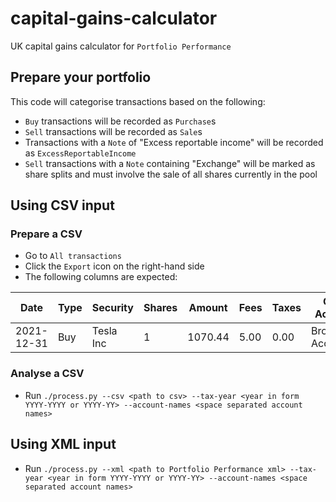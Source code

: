 # capital-gains-calculator

UK capital gains calculator for `Portfolio Performance`

## Prepare your portfolio

This code will categorise transactions based on the following:

- `Buy` transactions will be recorded as `Purchase`s
- `Sell` transactions will be recorded as `Sale`s
- Transactions with a `Note` of "Excess reportable income" will be recorded as `ExcessReportableIncome`
- `Sell` transactions with a `Note` containing "Exchange" will be marked as share splits and must involve the sale of all shares currently in the pool

## Using CSV input

### Prepare a CSV

- Go to `All transactions`
- Click the `Export` icon on the right-hand side
- The following columns are expected:

| Date       | Type | Security  | Shares | Amount  | Fees | Taxes | Cash Account      | ISIN         | Symbol | Note |
| ---------- | ---- | --------- | ------ | ------- | ---- | ----- | ----------------- | ------------ | ------ | ---- |
| 2021-12-31 | Buy  | Tesla Inc | 1      | 1070.44 | 5.00 | 0.00  | Brokerage Account | US88160R1014 | TSLA   |      |

### Analyse a CSV

- Run `./process.py --csv <path to csv> --tax-year <year in form YYYY-YYYY or YYYY-YY> --account-names <space separated account names>`

## Using XML input

- Run `./process.py --xml <path to Portfolio Performance xml> --tax-year <year in form YYYY-YYYY or YYYY-YY> --account-names <space separated account names>`
